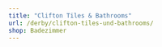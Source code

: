 ```yaml
---
title: "Clifton Tiles & Bathrooms"
url: /derby/clifton-tiles-und-bathrooms/
shop: Badezimmer
---
```

